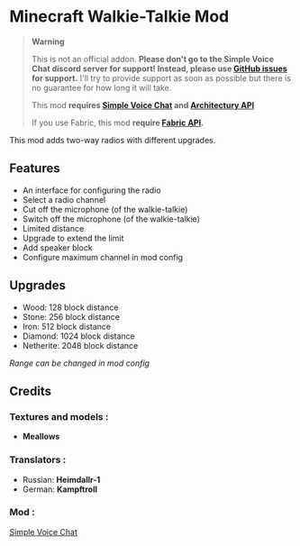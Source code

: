 # Minecraft Walkie-Talkie Mod

<!-- prettier-ignore-start -->
> **Warning**
>
> This is not an official addon. **Please don't go to the Simple Voice Chat discord server for support! Instead, please use [GitHub issues](https://github.com/Flaton1/walkie-talkie-mod/issues)
> for support.** I'll try to provide support as soon as possible but there is no guarantee for how long it will take.
>
> This mod **requires [Simple Voice Chat](https://github.com/henkelmax/simple-voice-chat) and [Architectury API](https://github.com/architectury/architectury-api)**
> 
> If you use Fabric, this mod **require [Fabric API](https://github.com/FabricMC/fabric).**
<!-- prettier-ignore-end -->

This mod adds two-way radios with different upgrades.

## Features
+ An interface for configuring the radio
+ Select a radio channel
+ Cut off the microphone (of the walkie-talkie)
+ Switch off the microphone (of the walkie-talkie)
+ Limited distance
+ Upgrade to extend the limit
+ Add speaker block
+ Configure maximum channel in mod config
## Upgrades
+ Wood: 128 block distance
+ Stone: 256 block distance
+ Iron: 512 block distance
+ Diamond: 1024 block distance
+ Netherite: 2048 block distance

*Range can be changed in mod config*
## Credits
### Textures and models :
+ **Meallows**

### Translators :
+ Russian: **Heimdallr-1**
+ German: **Kampftroll**

### Mod :
[Simple Voice Chat](https://github.com/henkelmax/simple-voice-chat)
